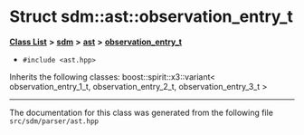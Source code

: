 
# Struct sdm::ast::observation\_entry\_t

<link rel="stylesheet" href="https://cdnjs.cloudflare.com/ajax/libs/KaTeX/0.5.1/katex.min.css">
<link rel="stylesheet" href="https://cdn.jsdelivr.net/github-markdown-css/2.2.1/github-markdown.css"/>



[**Class List**](annotated.md) **>** [**sdm**](namespacesdm.md) **>** [**ast**](namespacesdm_1_1ast.md) **>** [**observation\_entry\_t**](structsdm_1_1ast_1_1observation__entry__t.md)





* `#include <ast.hpp>`



Inherits the following classes: boost::spirit::x3::variant< observation_entry_1_t, observation_entry_2_t, observation_entry_3_t >





















------------------------------
The documentation for this class was generated from the following file `src/sdm/parser/ast.hpp`